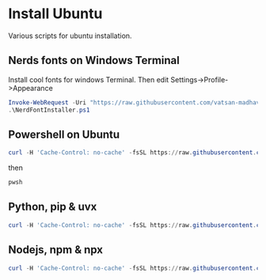 # Install Ubuntu
Various scripts for ubuntu installation.

## Nerds fonts on Windows Terminal
Install cool fonts for windows Terminal. Then edit Settings->Profile->Appearance

```powershell
Invoke-WebRequest -Uri "https://raw.githubusercontent.com/vatsan-madhavan/NerdFontInstaller/main/NerdFontInstaller.ps1" -OutFile "NerdFontInstaller.ps1"
.\NerdFontInstaller.ps1
```

## Powershell on Ubuntu

```powershell
curl -H 'Cache-Control: no-cache' -fsSL https://raw.githubusercontent.com/OctarinaCompany/InstallUbuntu/refs/heads/main/scripts/install_powershell.sh | bash
```

then 

```powershell
pwsh
```

## Python, pip & uvx 

```powershell
curl -H 'Cache-Control: no-cache' -fsSL https://raw.githubusercontent.com/OctarinaCompany/InstallUbuntu/refs/heads/main/scripts/install_python.sh | bash
```

## Nodejs, npm & npx

```powershell
curl -H 'Cache-Control: no-cache' -fsSL https://raw.githubusercontent.com/OctarinaCompany/InstallUbuntu/refs/heads/main/scripts/install_nodejs.sh | bash
```
